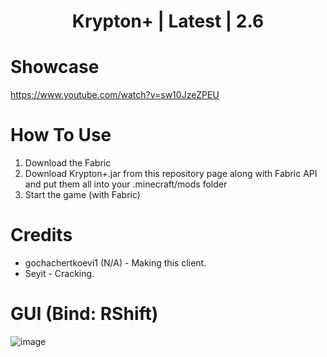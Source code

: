 <h1 align="center">Krypton+ | Latest | 2.6 </h1>

# Showcase

https://www.youtube.com/watch?v=sw10JzeZPEU

# How To Use
1. Download the Fabric
2. Download Krypton+.jar from this repository page along with Fabric API and put them all into your .minecraft/mods folder
3. Start the game (with Fabric)

# Credits
- gochachertkoevi1 (N/A) - Making this client.
- Seyit - Cracking.

# GUI (Bind: RShift)

![image](https://github.com/IseyitThe/Krypton-Plus/blob/main/GUI.png?raw=true)
